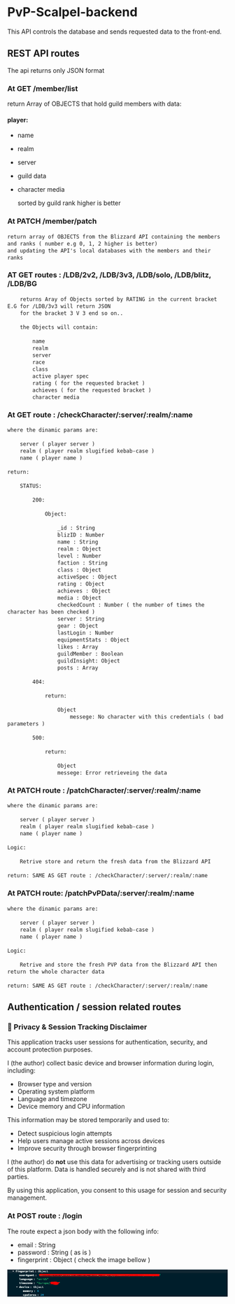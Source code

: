 # PvP-Scalpel-backend
This API controls the database and sends requested data to the front-end.

## REST API routes

The api returns only JSON format

### At GET /member/list

return Array of OBJECTS that hold guild members with data:

#### player:

 - name
 - realm
 - server
 - guild data 
 - character media

    sorted by guild rank higher is better

### At PATCH /member/patch

    return array of OBJECTS from the Blizzard API containing the members and ranks ( number e.g 0, 1, 2 higher is better)
    and updating the API's local databases with the members and their ranks

### AT GET routes : /LDB/2v2, /LDB/3v3, /LDB/solo, /LDB/blitz, /LDB/BG

        returns Aray of Objects sorted by RATING in the current bracket E.G for /LDB/3v3 will return JSON 
        for the bracket 3 V 3 end so on..

        the Objects will contain:

            name
            realm
            server
            race
            class
            active player spec
            rating ( for the requested bracket )
            achieves ( for the requested bracket )
            character media
        
### At GET route : /checkCharacter/:server/:realm/:name

    where the dinamic params are:

        server ( player server )
        realm ( player realm slugified kebab-case )
        name ( player name )

    return:

        STATUS:

            200:

                Object:

                    _id : String
                    blizID : Number
                    name : String
                    realm : Object
                    level : Number
                    faction : String
                    class : Object
                    activeSpec : Object
                    rating : Object
                    achieves : Object
                    media : Object
                    checkedCount : Number ( the number of times the character has been checked )
                    server : String
                    gear : Object
                    lastLogin : Number
                    equipmentStats : Object
                    likes : Array
                    guildMember : Boolean
                    guildInsight: Object
                    posts : Array

            404:
            
                return:
                
                    Object
                        messege: No character with this credentials ( bad parameters )

            500:

                return:

                    Object
                    messege: Error retrieveing the data

### At PATCH route : /patchCharacter/:server/:realm/:name

    where the dinamic params are:

        server ( player server )
        realm ( player realm slugified kebab-case )
        name ( player name )

    Logic:

        Retrive store and return the fresh data from the Blizzard API

    return: SAME AS GET route : /checkCharacter/:server/:realm/:name

### At PATCH route: /patchPvPData/:server/:realm/:name

    where the dinamic params are:

        server ( player server )
        realm ( player realm slugified kebab-case )
        name ( player name )

    Logic:

        Retrive and store the fresh PVP data from the Blizzard API then return the whole character data

    return: SAME AS GET route : /checkCharacter/:server/:realm/:name


## Authentication / session related routes

### 🔐 Privacy & Session Tracking Disclaimer

This application tracks user sessions for authentication, security, and account protection purposes.

I (the author) collect basic device and browser information during login, including:
- Browser type and version
- Operating system platform
- Language and timezone
- Device memory and CPU information

This information may be stored temporarily and used to:
- Detect suspicious login attempts
- Help users manage active sessions across devices
- Improve security through browser fingerprinting

I (the author) do **not** use this data for advertising or tracking users outside of this platform. Data is handled securely and is not shared with third parties.

By using this application, you consent to this usage for session and security management.


### At POST route : /login

The route expect a json body with the following info:
 - email : String
 - password : String ( as is )
 - fingerprint : Object ( check the image bellow )

![alt text](./README_ASSETS/fprint.png)
